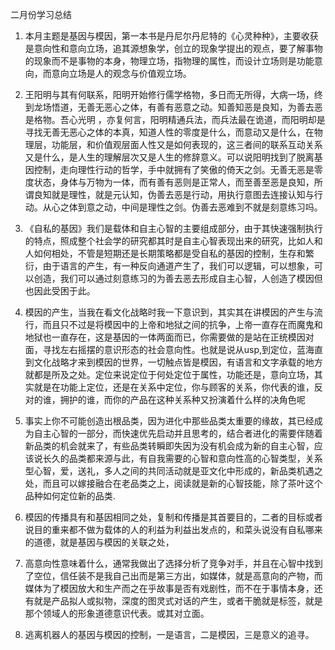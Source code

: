 二月份学习总结

1. 本月主题是基因与模因，第一本书是丹尼尔丹尼特的《心灵种种》，主要收获是意向性和意向立场，追其源想象学，创立的现象学提出的观点，要了解事物的现象而不是事物的本身，物理立场，指物理的属性，而设计立场则是功能意向，而意向立场是人的观念与价值观立场。

2. 王阳明与其有何联系，阳明开始修行儒学格物，多日而无所得，大病一场，终到龙场悟道，无善无恶心之体，有善有恶意之动。知善知恶是良知，为善去恶是格物。吾心光明 ，亦复何言，阳明精通兵法，而兵法最在诡道，而阳明却是寻找无善无恶心之体的本真，知道人性的零度是什么，而意动又是什么，在物理层，功能层，和价值观层面人性又是如何表现的，这三者间的联系互动关系又是什么，是人生的理解层次又是人生的修辞意义。可以说阳明找到了脱离基因控制，走向理性行动的哲学，手中就拥有了笑傲的倚天之剑。无善无恶是零度状态，身体与万物为一体，而有善有恶则是正常人，而至善至恶是良知，所谓良知就是理性，就是元认知，伪善去恶是行动，用执行意图去连接认知与行动。从心之体到意之动，中间是理性之剑。伪善去恶难到不就是刻意练习吗。

3. 《自私的基因》我们是载体和自主心智的主要组成部分，由于其快速强制执行的特点，照成整个社会学的研究都其时是自主心智表现出来的研究，比如人和人如何相处，不管是短期还是长期策略都是受自私的基因的控制，生存和繁衍，由于语言的产生，有一种反向通道产生了，我们可以逻辑，可以想象，可以创造，我们可以通过刻意练习的为善去恶去形成自主心智，人创造了模因但也因此受困于此。

4. 模因的产生，当我在看文化战略时我一下意识到，其实其在讲模因的产生与流行，而且只不过是将模因中的上帝和地狱之间的抗争，上帝一直存在而魔鬼和地狱也一直存在，这是基因的一体两面而已，你需要做的是站在正统模因对面，寻找左右摇摆的意识形态的社会意向性。也就是说从usp,到定位，蓝海直到文化战略才来到模因的世界，一切触点皆是模因，有语言和文字承载的地方就都是所及之处。定位来说定位于何处定位于属性，功能还是，意向立场，其实就是在功能上定位，还是在关系中定位，你与顾客的关系，你代表的谁，反对的谁，拥护的谁，而你的产品在这种关系种又扮演着什么样的决角色呢

5. 事实上你不可能创造出根品类，因为进化中那些品类太重要的缘故，其已经成为自主心智的一部分，而快速优先启动并且思考的，结合者进化的需要伴随着新品类的机会就来了，有些品类转瞬即失因为没有机会成为新的自主心智，应该说长久的品类都来源与此，有自我需要的心智和意向性高的心智类型，关系型心智，爱，送礼，多人之间的共同活动就是亚文化中形成的，新品类机遇之处，而且可以嫁接融合在老品类之上，阅读就是新的心智技能，除了茶叶这个品种如何定位新的品类.

6. 模因的传播具有和基因相同之处，复制和传播是其首要目的，二者的目标或者说目的重来都不做为载体的人的利益为利益出发点的，和菜头说没有自私哪来的道德，就是基因与模因的关联之处，

7. 高意向性意味着什么，通常我做出了选择分析了竞争对手，并且在心智中找到了空位，信任装不是我自己出而是第三方出，如媒体，就是高意向的产物，而媒体为了模因放大和生产而之在乎故事是否有戏剧性，而不在于事情本身，还有就是产品拟人或拟物，深度的图灵式对话的产生，或者干脆就是标签，就是那个领域人的形象道德意识代表。或其对立面。

8. 逃离机器人的基因与模因的控制，一是语言，二是模因，三是意义的追寻。